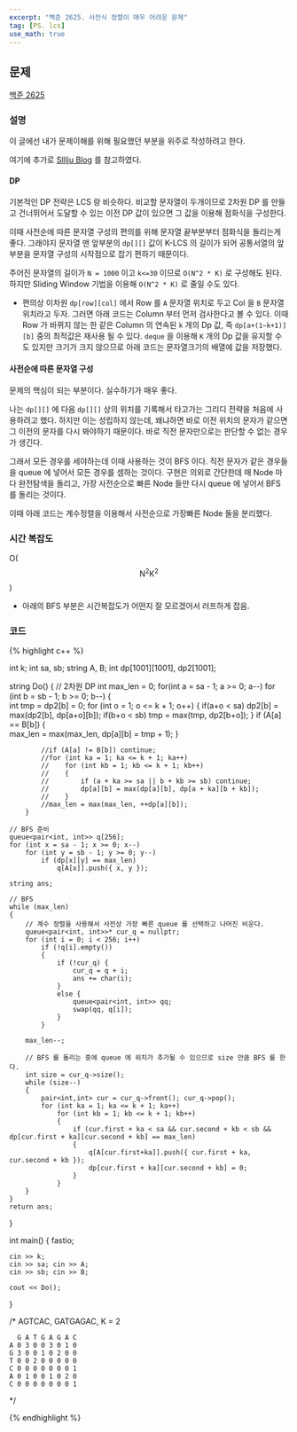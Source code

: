 ```yaml
---
excerpt: "백준 2625. 사전식 정렬이 매우 어려운 문제"
tag: [PS. lcs]
use_math: true
---
```


## 문제

[백준 2625](https://www.acmicpc.net/problem/2625)

### 설명

이 글에선 내가 문제이해를 위해 필요했던 부분을 위주로 작성하려고 한다.

여기에 추가로 [Slllju Blog](https://slllju.tistory.com/69) 를 참고하였다.


#### DP

기본적인 DP 전략은 LCS 랑 비슷하다. 비교할 문자열이 두개이므로 2차원 DP 를 만들고 건너뛰어서 도달할 수 있는 이전 DP 값이 있으면 그 값을 이용해 점화식을 구성한다. 

이때 사전순에 따른 문자열 구성의 편의를 위해 문자열 끝부분부터 점화식을 돌리는게 좋다. 그래야지 문자열 맨 앞부분의 ```dp[][]``` 값이 K-LCS 의 길이가 되어 공통서열의 앞부분을 문자열 구성의 시작점으로 잡기 편하기 때문이다.

주어진 문자열의 길이가 ```N = 1000``` 이고 ```k<=30``` 이므로 ```O(N^2 * K)``` 로 구성해도 된다. 하지만 Sliding Window 기법을 이용해 ```O(N^2 * K)``` 로 줄일 수도 있다.
+ 편의상 이차원 ```dp[row][col]``` 에서 Row 를 ```A``` 문자열 위치로 두고 Col 을 ```B``` 문자열 위치라고 두자. 그러면 아래 코드는 Column 부터 먼저 검사한다고 볼 수 있다. 이때 Row 가 바뀌지 않는 한 같은 Column 의 연속된 ```k``` 개의 Dp 값, 즉 ```dp[a+(1~k+1)][b]``` 중의 최적값은 재사용 될 수 있다. ```deque``` 을 이용해 ```K``` 개의 Dp 값을 유지할 수도 있지만 크기가 크지 않으므로 아래 코드는 문자열크기의 배열에 값을 저장했다.


#### 사전순에 따른 문자열 구성

문제의 핵심이 되는 부분이다. 실수하기가 매우 좋다. 

나는 ```dp[][]``` 에 다음 ```dp[][]``` 상의 위치를 기록해서 타고가는 그리디 전략을 처음에 사용하려고 했다. 하지만 이는 성립하지 않는데, 왜냐하면 바로 이전 위치의 문자가 같으면 그 이전의 문자를 다시 봐야하기 때문이다. 바로 직전 문자만으로는 판단할 수 없는 경우가 생긴다. 

그래서 모든 경우를 세야하는데 이때 사용하는 것이 BFS 이다. 직전 문자가 같은 경우들을 queue 에 넣어서 모든 경우를 셈하는 것이다. 구현은 의외로 간단한데 매 Node 마다 완전탐색을 돌리고, 가장 사전순으로 빠른 Node 들만 다시 queue 에 넣어서 BFS 를 돌리는 것이다. 

이때 아래 코드는 계수정렬을 이용해서 사전순으로 가장빠른 Node 들을 분리했다.
 


### 시간 복잡도

O($$ \mathrm{N}^2 \mathrm{K}^2 $$)
+ 아래의 BFS 부분은 시간복잡도가 어떤지 잘 모르겠어서 러프하게 잡음.



### 코드

{% highlight c++ %}

int k;
int sa, sb;
string A, B;
int dp[1001][1001], dp2[1001];

string Do()
{
	// 2차원 DP
    int max_len = 0;
    for(int a = sa - 1; a >= 0; a--)
        for (int b = sb - 1; b >= 0; b--)
        {   
            int tmp = dp2[b] = 0;
            for (int o = 1; o <= k + 1; o++)
            {
                if(a+o < sa) dp2[b] = max(dp2[b], dp[a+o][b]);
                if(b+o < sb) tmp = max(tmp, dp2[b+o]);
            }
            if (A[a] == B[b]) {              
                max_len = max(max_len, dp[a][b] = tmp + 1);
            }

            //if (A[a] != B[b]) continue;
            //for (int ka = 1; ka <= k + 1; ka++)
            //    for (int kb = 1; kb <= k + 1; kb++)
            //    {
            //        if (a + ka >= sa || b + kb >= sb) continue;                 
            //        dp[a][b] = max(dp[a][b], dp[a + ka][b + kb]);
            //    }
            //max_len = max(max_len, ++dp[a][b]);
        }

	// BFS 준비
    queue<pair<int, int>> q[256];
    for (int x = sa - 1; x >= 0; x--)
        for (int y = sb - 1; y >= 0; y--)
            if (dp[x][y] == max_len) 
                q[A[x]].push({ x, y });

    string ans;

	// BFS
    while (max_len)
    {
		// 계수 정렬을 사용해서 사전상 가장 빠른 queue 를 선택하고 나머진 비운다.
        queue<pair<int, int>>* cur_q = nullptr;
        for (int i = 0; i < 256; i++)
            if (!q[i].empty())
            {
                if (!cur_q) {
                    cur_q = q + i;
                    ans += char(i);
                }
                else {
                    queue<pair<int, int>> qq;
                    swap(qq, q[i]);
                }
            }

        max_len--;

		// BFS 를 돌리는 중에 queue 에 위치가 추가될 수 있으므로 size 만큼 BFS 를 한다. 
        int size = cur_q->size();
        while (size--)
        {
            pair<int,int> cur = cur_q->front(); cur_q->pop();
            for (int ka = 1; ka <= k + 1; ka++)
                for (int kb = 1; kb <= k + 1; kb++)
                {
                    if (cur.first + ka < sa && cur.second + kb < sb && dp[cur.first + ka][cur.second + kb] == max_len)
                    {
                        q[A[cur.first+ka]].push({ cur.first + ka, cur.second + kb });
                        dp[cur.first + ka][cur.second + kb] = 0;
                    }
                }
        }
    }
    return ans;
}


int main()
{
	fastio;

	cin >> k;
	cin >> sa; cin >> A;
	cin >> sb; cin >> B;

    cout << Do();
}

/*
AGTCAC, GATGAGAC, K = 2

      G A T G A G A C
    A 0 3 0 0 3 0 1 0 
    G 3 0 0 1 0 2 0 0
    T 0 0 2 0 0 0 0 0
    C 0 0 0 0 0 0 0 1
    A 0 1 0 0 1 0 2 0
    C 0 0 0 0 0 0 0 1
*/


{% endhighlight %}



